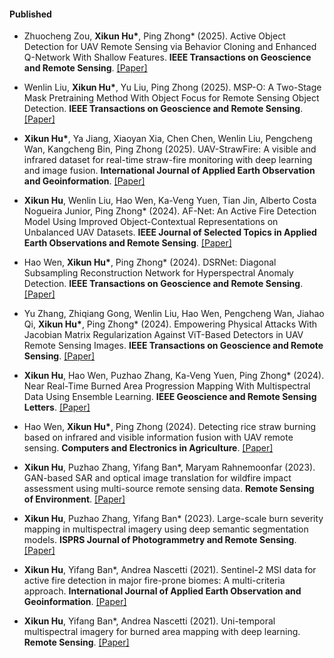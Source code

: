 #### Published

- Zhuocheng Zou, <strong>Xikun Hu*</strong>, Ping Zhong* (2025). Active Object Detection for UAV Remote Sensing via Behavior Cloning and Enhanced Q-Network With Shallow Features. <strong>IEEE Transactions on Geoscience and Remote Sensing</strong>. [[Paper]](https://doi.org/10.1109/tgrs.2025.3563486)

- Wenlin Liu, <strong>Xikun Hu*</strong>, Yu Liu, Ping Zhong (2025). MSP-O: A Two-Stage Mask Pretraining Method With Object Focus for Remote Sensing Object Detection. <strong>IEEE Transactions on Geoscience and Remote Sensing</strong>. [[Paper]](https://doi.org/10.1109/tgrs.2025.3546222)

- <strong>Xikun Hu*</strong>, Ya Jiang, Xiaoyan Xia, Chen Chen, Wenlin Liu, Pengcheng Wan, Kangcheng Bin, Ping Zhong (2025). UAV-StrawFire: A visible and infrared dataset for real-time straw-fire monitoring with deep learning and image fusion. <strong>International Journal of Applied Earth Observation and Geoinformation</strong>. [[Paper]](https://doi.org/10.1016/j.jag.2025.104586)

- <strong>Xikun Hu</strong>, Wenlin Liu, Hao Wen, Ka-Veng Yuen, Tian Jin, Alberto Costa Nogueira Junior, Ping Zhong* (2024). AF-Net: An Active Fire Detection Model Using Improved Object-Contextual Representations on Unbalanced UAV Datasets. <strong>IEEE Journal of Selected Topics in Applied Earth Observations and Remote Sensing</strong>. [[Paper]](https://doi.org/10.1109/jstars.2024.3406767)

- Hao Wen, <strong>Xikun Hu*</strong>, Ping Zhong* (2024). DSRNet: Diagonal Subsampling Reconstruction Network for Hyperspectral Anomaly Detection. <strong>IEEE Transactions on Geoscience and Remote Sensing</strong>. [[Paper]](https://doi.org/10.1109/tgrs.2024.3417326)

- Yu Zhang, Zhiqiang Gong, Wenlin Liu, Hao Wen, Pengcheng Wan, Jiahao Qi, <strong>Xikun Hu*</strong>, Ping Zhong* (2024). Empowering Physical Attacks With Jacobian Matrix Regularization Against ViT-Based Detectors in UAV Remote Sensing Images. <strong>IEEE Transactions on Geoscience and Remote Sensing</strong>. [[Paper]](https://doi.org/10.1109/tgrs.2024.3416685)

- <strong>Xikun Hu</strong>, Hao Wen, Puzhao Zhang, Ka-Veng Yuen, Ping Zhong* (2024). Near Real-Time Burned Area Progression Mapping With Multispectral Data Using Ensemble Learning. <strong>IEEE Geoscience and Remote Sensing Letters</strong>. [[Paper]](https://doi.org/10.1109/lgrs.2024.3412173)

- Hao Wen, <strong>Xikun Hu*</strong>, Ping Zhong (2024). Detecting rice straw burning based on infrared and visible information fusion with UAV remote sensing. <strong>Computers and Electronics in Agriculture</strong>. [[Paper]](https://doi.org/10.1016/j.compag.2024.109078)

- <strong>Xikun Hu</strong>, Puzhao Zhang, Yifang Ban*, Maryam Rahnemoonfar (2023). GAN-based SAR and optical image translation for wildfire impact assessment using multi-source remote sensing data. <strong>Remote Sensing of Environment</strong>. [[Paper]](https://doi.org/10.1016/j.rse.2023.113522)

- <strong>Xikun Hu</strong>, Puzhao Zhang, Yifang Ban* (2023). Large-scale burn severity mapping in multispectral imagery using deep semantic segmentation models. <strong>ISPRS Journal of Photogrammetry and Remote Sensing</strong>. [[Paper]](https://doi.org/10.1016/j.isprsjprs.2022.12.026)

- <strong>Xikun Hu</strong>, Yifang Ban*, Andrea Nascetti (2021). Sentinel-2 MSI data for active fire detection in major fire-prone biomes: A multi-criteria approach. <strong>International Journal of Applied Earth Observation and Geoinformation</strong>. [[Paper]](https://doi.org/10.1016/j.jag.2021.102347)

- <strong>Xikun Hu</strong>, Yifang Ban*, Andrea Nascetti (2021). Uni-temporal multispectral imagery for burned area mapping with deep learning. <strong>Remote Sensing</strong>. [[Paper]](https://doi.org/10.3390/rs13081509)

